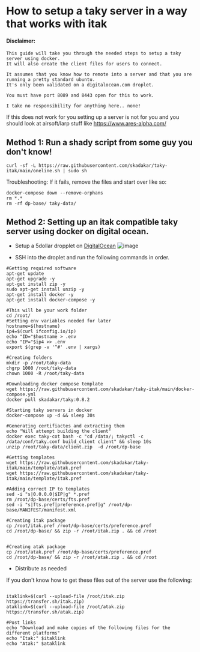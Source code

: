 # How to setup a taky server in a way that works with itak

#### Disclaimer: 
```
This guide will take you through the needed steps to setup a taky server using docker.
It will also create the client files for users to connect.

It assumes that you know how to remote into a server and that you are running a pretty standard ubuntu. 
It's only been validated on a digitalocean.com droplet. 

You must have port 8089 and 8443 open for this to work.

I take no responsibility for anything here.. none!
```
If this does not work for you setting up a server is not for you and you should look at airsoft/larp stuff like https://www.ares-alpha.com/

## Method 1: Run a shady script from some guy you don't know!
```
curl -sf -L https://raw.githubusercontent.com/skadakar/taky-itak/main/oneline.sh | sudo sh
```

Troubleshooting:
If it fails, remove the files and start over like so:
```
docker-compose down --remove-orphans
rm *.*
rm -rf dp-base/ taky-data/
```

## Method 2: Setting up an itak compatible taky server using docker on digital ocean.

* Setup a 5dollar dropplet on [DigitalOcean](https://digitalocean.com)
![image](https://user-images.githubusercontent.com/25975089/162523986-470dbc4b-65dc-44db-a32f-a07b39c645f8.png)

* SSH into the droplet and run the following commands in order.
```
#Getting required software
apt-get update
apt-get upgrade -y
apt-get install zip -y
sudo apt-get install unzip -y
apt-get install docker -y
apt-get install docker-compose -y

#This will be your work folder
cd /root/ 
#Setting env variables needed for later
hostname=$(hostname)
ip4=$(curl ifconfig.io/ip)
echo "ID="$hostname > .env
echo "IP="$ip4 >> .env
export $(grep -v '^#' .env | xargs)

#Creating folders
mkdir -p /root/taky-data
chgrp 1000 /root/taky-data
chown 1000 -R /root/taky-data

#Downloading docker compose template 
wget https://raw.githubusercontent.com/skadakar/taky-itak/main/docker-compose.yml
docker pull skadakar/taky:0.8.2

#Starting taky servers in docker 
docker-compose up -d && sleep 30s

#Generating certifiactes and extracting them
echo "Will attempt building the client"
docker exec taky-cot bash -c "cd /data/; takyctl -c /data/conf/taky.conf build_client client" && sleep 10s
unzip /root/taky-data/client.zip  -d /root/dp-base

#Getting templates
wget https://raw.githubusercontent.com/skadakar/taky-itak/main/template/atak.pref
wget https://raw.githubusercontent.com/skadakar/taky-itak/main/template/itak.pref

#Adding correct IP to templates
sed -i "s|0.0.0.0|$IP|g" *.pref
rm /root/dp-base/certs/fts.pref
sed -i "s|fts.pref|preference.pref|g" /root/dp-base/MANIFEST/manifest.xml

#Creating itak package
cp /root/itak.pref /root/dp-base/certs/preference.pref
cd /root/dp-base/ && zip -r /root/itak.zip . && cd /root


#Creating atak package
cp /root/atak.pref /root/dp-base/certs/preference.pref
cd /root/dp-base/ && zip -r /root/atak.zip . && cd /root
```
* Distribute as needed

If you don't know how to get these files out of the server use the following:
```

itaklink=$(curl --upload-file /root/itak.zip https://transfer.sh/itak.zip)
ataklink=$(curl --upload-file /root/atak.zip https://transfer.sh/atak.zip)

#Post links
echo "Download and make copies of the following files for the different platforms"
echo "Itak:" $itaklink
echo "Atak:" $ataklink
```
